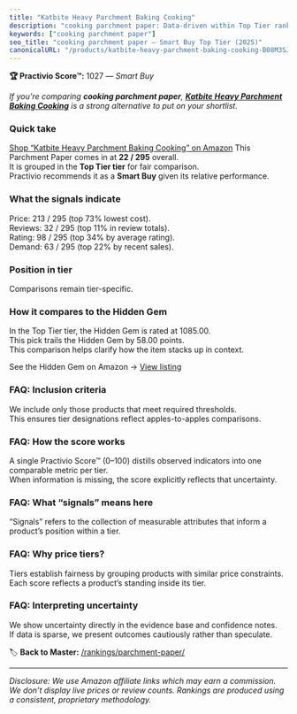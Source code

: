```yaml
---
title: "Katbite Heavy Parchment Baking Cooking"
description: "cooking parchment paper: Data-driven within Top Tier ranking using the Practivio Score™. Positioned by quality, value, demand, findability, momentum."
keywords: ["cooking parchment paper"]
seo_title: "cooking parchment paper — Smart Buy Top Tier (2025)"
canonicalURL: "/products/katbite-heavy-parchment-baking-cooking-B08M3SJLPB/"
---
```


**🏆 Practivio Score™:** 1027 — _Smart Buy_


*If you're comparing **cooking parchment paper**, **[Katbite Heavy Parchment Baking Cooking](https://www.amazon.com/dp/B08M3SJLPB?tag=practivio-20)** is a strong alternative to put on your shortlist.*
### Quick take
[Shop “Katbite Heavy Parchment Baking Cooking” on Amazon](https://www.amazon.com/dp/B08M3SJLPB?tag=practivio-20)
This Parchment Paper comes in at **22 / 295** overall.  
It is grouped in the **Top Tier tier** for fair comparison.  
Practivio recommends it as a **Smart Buy** given its relative performance.

### What the signals indicate
Price: 213 / 295 (top 73% lowest cost).  
Reviews: 32 / 295 (top 11% in review totals).  
Rating: 98 / 295 (top 34% by average rating).  
Demand: 63 / 295 (top 22% by recent sales).

### Position in tier
Comparisons remain tier-specific.

### How it compares to the Hidden Gem
In the Top Tier tier, the Hidden Gem is rated at 1085.00.  
This pick trails the Hidden Gem by 58.00 points.  
This comparison helps clarify how the item stacks up in context.  

See the Hidden Gem on Amazon → [View listing](https://www.amazon.com/dp/B07SYB2BFW?tag=practivio-20)

### FAQ: Inclusion criteria
We include only those products that meet required thresholds.  
This ensures tier designations reflect apples-to-apples comparisons.

### FAQ: How the score works
A single Practivio Score™ (0–100) distills observed indicators into one comparable metric per tier.  
When information is missing, the score explicitly reflects that uncertainty.

### FAQ: What “signals” means here
“Signals” refers to the collection of measurable attributes that inform a product’s position within a tier.

### FAQ: Why price tiers?
Tiers establish fairness by grouping products with similar price constraints.  
Each score reflects a product’s standing inside its tier.

### FAQ: Interpreting uncertainty
We show uncertainty directly in the evidence base and confidence notes.  
If data is sparse, we present outcomes cautiously rather than speculate.


🏷️ **Back to Master:** [/rankings/parchment-paper/](/rankings/parchment-paper/)

---
_Disclosure: We use Amazon affiliate links which may earn a commission. We don’t display live prices or review counts. Rankings are produced using a consistent, proprietary methodology._
